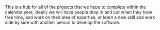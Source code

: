 This is a hub for all of the projects that we hope to complete within the calendar year, ideally we will have people drop in and out when they have free time, and work on their ares of expertise, or learn a new skill and work side by side with another person to develop the software.
